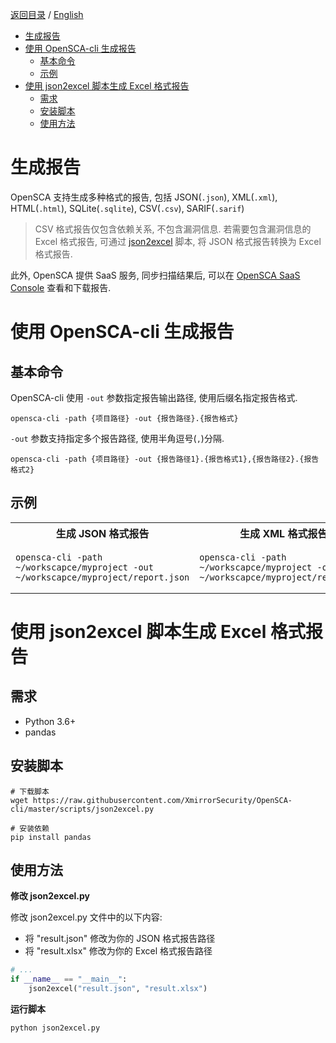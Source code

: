 [返回目录](/docs/README-zh-CN.md) / [English](./Reports.md)

- [生成报告](#生成报告)
- [使用 OpenSCA-cli 生成报告](#使用-opensca-cli-生成报告)
  - [基本命令](#基本命令)
  - [示例](#示例)
- [使用 json2excel 脚本生成 Excel 格式报告](#使用-json2excel-脚本生成-excel-格式报告)
  - [需求](#需求)
  - [安装脚本](#安装脚本)
  - [使用方法](#使用方法)

# 生成报告

OpenSCA 支持生成多种格式的报告, 包括 JSON(`.json`), XML(`.xml`), HTML(`.html`), SQLite(`.sqlite`), CSV(`.csv`), SARIF(`.sarif`)

> CSV 格式报告仅包含依赖关系, 不包含漏洞信息. 若需要包含漏洞信息的 Excel 格式报告, 可通过 [json2excel](https://github.com/XmirrorSecurity/OpenSCA-cli/blob/master/scripts/json2excel.py) 脚本, 将 JSON 格式报告转换为 Excel 格式报告.

此外, OpenSCA 提供 SaaS 服务, 同步扫描结果后, 可以在 [OpenSCA SaaS Console](https://opensca.xmirror.cn/console) 查看和下载报告.

# 使用 OpenSCA-cli 生成报告

## 基本命令

OpenSCA-cli 使用 `-out` 参数指定报告输出路径, 使用后缀名指定报告格式.

```shell
opensca-cli -path {项目路径} -out {报告路径}.{报告格式}
```

`-out` 参数支持指定多个报告路径, 使用半角逗号(`,`)分隔.

```shell
opensca-cli -path {项目路径} -out {报告路径1}.{报告格式1},{报告路径2}.{报告格式2}
```

## 示例

<table>
<tr>
<th align="center">生成 JSON 格式报告</th>
<th align="center">生成 XML 格式报告</th>
<th align="center">生成 HTML 格式报告</th>
<th align="center">生成 SQLite 格式报告</th>
<th align="center">生成 CSV 格式报告</th>
<th align="center">生成 SARIF 格式报告</th>
</tr>
<tr>
<td>

```shell
opensca-cli -path ~/workscapce/myproject -out ~/workscapce/myproject/report.json
```

</td>
<td>

```shell
opensca-cli -path ~/workscapce/myproject -out ~/workscapce/myproject/report.xml
```

</td>
<td>

```shell
opensca-cli -path ~/workscapce/myproject -out ~/workscapce/myproject/report.html
```

</td>
<td>

```shell
opensca-cli -path ~/workscapce/myproject -out ~/workscapce/myproject/report.sqlite
```

</td>
<td>

```shell
opensca-cli -path ~/workscapce/myproject -out ~/workscapce/myproject/report.csv
```

</td>
<td>

```shell
opensca-cli -path ~/workscapce/myproject -out ~/workscapce/myproject/report.sarif
```

</td>
</tr>
</table>

# 使用 json2excel 脚本生成 Excel 格式报告

## 需求

- Python 3.6+
- pandas

## 安装脚本

```shell
# 下载脚本
wget https://raw.githubusercontent.com/XmirrorSecurity/OpenSCA-cli/master/scripts/json2excel.py

# 安装依赖
pip install pandas
```

## 使用方法

**修改 json2excel.py**

修改 json2excel.py 文件中的以下内容: 

- 将 "result.json" 修改为你的 JSON 格式报告路径
- 将 "result.xlsx" 修改为你的 Excel 格式报告路径

```python
# ...
if __name__ == "__main__":
    json2excel("result.json", "result.xlsx")
```

**运行脚本**

```shell
python json2excel.py
```
